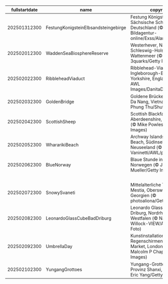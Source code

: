 |fullstartdate|name|copyright|title|image|
|--|--|--|--|--|
202501312300|FestungKonigsteinElbsandsteingebirge|Festung Königstein, Sächsische Schweiz, Deutschland (© Bildagentur-online/Exss/Alamy)|Schnee und Stein|![](/de-DE/2025/02/202501312300FestungKonigsteinElbsandsteingebirge.jpg)|
202502012300|WaddenSeaBiosphereReserve|Westerhever, Nationalpark Schleswig-Holsteinisches Wattenmeer (© 3quarks/Getty Images)|Unberührtes Naturparadies|![](/de-DE/2025/02/202502012300WaddenSeaBiosphereReserve.jpg)|
202502022300|RibbleheadViaduct|Ribblehead-Viadukt und Ingleborough-Berg, North Yorkshire, England, UK (© AWL Images/DanitaDelimont.com)|Historisches Juwel|![](/de-DE/2025/02/202502022300RibbleheadViaduct.jpg)|
202502032300|GoldenBridge|Goldene Brücke, Bà Nà Hills, Da Nang, Vietnam (© Hien Phung Thu/Shutterstock)|Auf Händen getragen|![](/de-DE/2025/02/202502032300GoldenBridge.jpg)|
202502042300|ScottishSheep|Scottish Blackface-Schaf, Aberdeenshire, Schottland (© Mike Powles/Getty Images)|Von wegen schwarzes Schaf|![](/de-DE/2025/02/202502042300ScottishSheep.jpg)|
202502052300|WhararikiBeach|Archway Islands, Wharariki Beach, Südinsel, Neuseeland (© Francesco Vaninetti/AWL/plainpicture)|Die Sprache der Felsen|![](/de-DE/2025/02/202502052300WhararikiBeach.jpg)|
202502062300|BlueNorway|Blaue Stunde in Trondheim, Norwegen (© Jeanny Mueller/Getty Images)|Die blaue Stunde|![](/de-DE/2025/02/202502062300BlueNorway.jpg)|
||||![](/de-DE/2025/02/.jpg)|
202502072300|SnowySvaneti|Mittelalterliche Türme in Mestia, Oberswanetien, Georgien (© photoaliona/Getty Images)|Eingefroren in der Zeit|![](/de-DE/2025/02/202502072300SnowySvaneti.jpg)|
202502082300|LeonardoGlassCubeBadDriburg|Leonardo Glass Cube, Bad Driburg, Nordrhein-Westfalen (© Nathan Willock-VIEW/Alamy Stock Foto)|Design und Avantgarde|![](/de-DE/2025/02/202502082300LeonardoGlassCubeBadDriburg.jpg)|
202502092300|UmbrellaDay|Kunstinstallation von Regenschirmen, Borough Market, London, England (© Malcolm P Chapman/Getty Images)|Regenschirme, soweit das Auge reicht|![](/de-DE/2025/02/202502092300UmbrellaDay.jpg)|
202502102300|YungangGrottoes|Yungang-Grotten, Datong, Provinz Shanxi, China (© Eric Yang/Getty Images)|Wächter unendlicher Weisheit|![](/de-DE/2025/02/202502102300YungangGrottoes.jpg)|
